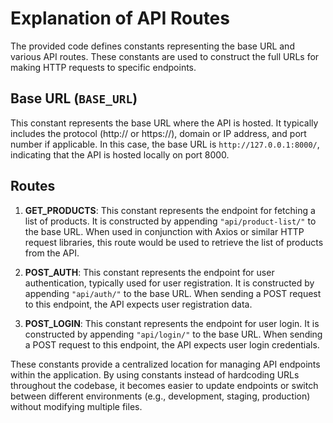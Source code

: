 # Explanation of API Routes

The provided code defines constants representing the base URL and various API routes. These constants are used to construct the full URLs for making HTTP requests to specific endpoints.

## Base URL (`BASE_URL`)

This constant represents the base URL where the API is hosted. It typically includes the protocol (http:// or https://), domain or IP address, and port number if applicable. In this case, the base URL is `http://127.0.0.1:8000/`, indicating that the API is hosted locally on port 8000.

## Routes

1. **GET_PRODUCTS**: This constant represents the endpoint for fetching a list of products. It is constructed by appending `"api/product-list/"` to the base URL. When used in conjunction with Axios or similar HTTP request libraries, this route would be used to retrieve the list of products from the API.

2. **POST_AUTH**: This constant represents the endpoint for user authentication, typically used for user registration. It is constructed by appending `"api/auth/"` to the base URL. When sending a POST request to this endpoint, the API expects user registration data.

3. **POST_LOGIN**: This constant represents the endpoint for user login. It is constructed by appending `"api/login/"` to the base URL. When sending a POST request to this endpoint, the API expects user login credentials.

These constants provide a centralized location for managing API endpoints within the application. By using constants instead of hardcoding URLs throughout the codebase, it becomes easier to update endpoints or switch between different environments (e.g., development, staging, production) without modifying multiple files.
